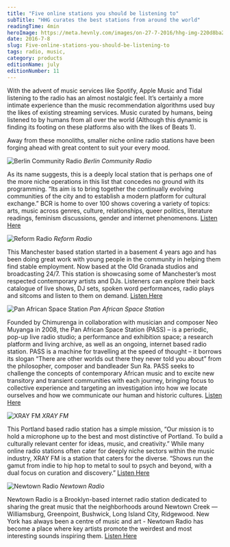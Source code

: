 ```yaml
---
title: "Five online stations you should be listening to"
subTitle: "HHG curates the best stations from around the world"
readingTime: 4min
heroImage: https://meta.hevnly.com/images/on-27-7-2016/hhg-img-220d8ba2-e40c-4092-9ff4-032f89564a09.png
date: 2016-7-8
slug: Five-online-stations-you-should-be-listening-to
tags: radio, music,
category: products
editionName: july
editionNumber: 11
---
```


With the advent of music services like Spotify, Apple Music and Tidal listening to the radio has an almost nostalgic feel. It’s certainly a more intimate experience than the music recommendation algorithms used buy the likes of existing streaming services. Music curated by humans, being listened to by humans from all over the world (Although this dynamic is finding its footing on these platforms also with the likes of Beats 1).

Away from these monoliths, smaller niche online radio stations have been forging ahead with great content to suit your every mood.

![Berlin Community Radio](https://meta.hevnly.com/images/on-27-7-2016/hhg-img-7f8c4627-bf9f-4372-be9c-4a016f2b71fd.png)
*Berlin Community Radio*

As its name suggests, this is a deeply local station that is perhaps one of the more niche operations in this list that concedes no ground with its programming. “Its aim is to bring together the continually evolving communities of the city and to establish a modern platform for cultural exchange.” BCR is home to over 100 shows covering a variety of topics: arts, music across genres, culture, relationships, queer politics, literature readings, feminism discussions, gender and internet phenomenons. [Listen Here](http://www.berlincommunityradio.com/)

![Reform Radio](https://meta.hevnly.com/images/on-27-7-2016/hhg-img-847032e3-7d6b-48b0-9f79-106433d28d24.png)
*Reform Radio*

This Manchester based station started in a basement 4 years ago and has been doing great work with young people in the community in helping them find stable employment. Now based at the Old Granada studios and broadcasting 24/7. This station is showcasing some of Manchester’s most respected contemporary artists and DJs. Listeners can explore their back catalogue of live shows, DJ sets, spoken word performances, radio plays and sitcoms and listen to them on demand. [Listen Here](http://www.reformradio.co.uk/)

![Pan African Space Station](https://meta.hevnly.com/images/on-27-7-2016/hhg-img-3b580b66-b191-429f-b9d1-9b26193ad6ff.png)
*Pan African Space Station*

Founded by Chimurenga in collaboration with musician and composer Neo Muyanga in 2008, the Pan African Space Station (PASS) – is a periodic, pop-up live radio studio; a performance and exhibition space; a research platform and living archive, as well as an ongoing, internet based radio station.
PASS is a machine for travelling at the speed of thought – it borrows its slogan “There are other worlds out there they never told you about” from the philosopher, composer and bandleader Sun Ra. PASS seeks to challenge the concepts of contemporary African music and to excite new transitory and transient communities with each journey, bringing focus to collective experience and targeting an investigation into how we locate ourselves and how we communicate our human and historic cultures. [Listen Here](http://panafricanspacestation.org.za/)

![XRAY FM](https://meta.hevnly.com/images/on-27-7-2016/hhg-img-02d7c096-0e4f-47a5-a705-dcdb1cb64579.png)
*XRAY FM*

This Portland based radio station has a simple mission, “Our mission is to hold a microphone up to the best and most distinctive of Portland. To build a culturally relevant center for ideas, music, and creativity.” While many online radio stations often cater for deeply niche sectors within the music industry, XRAY FM is a station that caters for the diverse. “Shows run the gamut from indie to hip hop to metal to soul to psych and beyond, with a dual focus on curation and discovery.” [Listen Here](https://xray.fm/)

![Newtown Radio](https://meta.hevnly.com/images/on-27-7-2016/hhg-img-3d68e89d-6e47-4af9-84d4-950992fa3c01.png)
*Newtown Radio*

Newtown Radio is a Brooklyn-based internet radio station dedicated to sharing the great music that the neighborhoods around Newtown Creek — Williamsburg, Greenpoint, Bushwick, Long Island City, Ridgewood. New York has always been a centre of music and art - Newtown Radio has become a place where key artists promote the weirdest and most interesting sounds inspiring them.
[Listen Here](http://www.newtownradio.com/)

